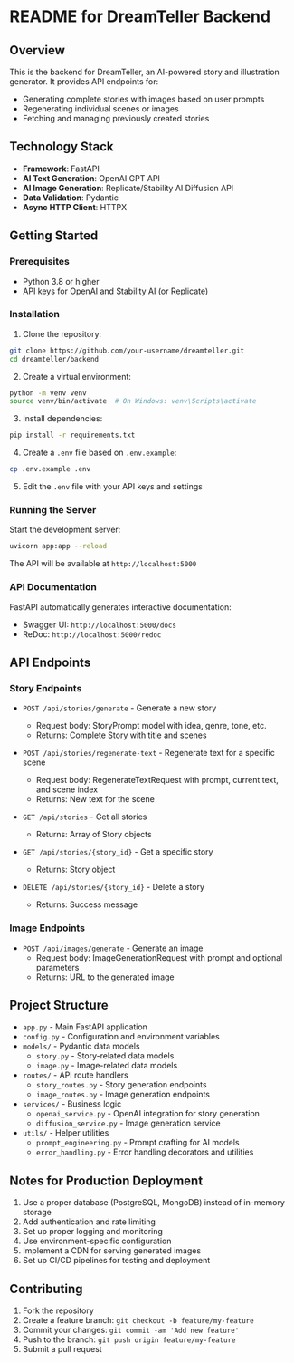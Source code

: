 # README for DreamTeller Backend

## Overview

This is the backend for DreamTeller, an AI-powered story and illustration generator. It provides API endpoints for:

- Generating complete stories with images based on user prompts
- Regenerating individual scenes or images
- Fetching and managing previously created stories

## Technology Stack

- **Framework**: FastAPI
- **AI Text Generation**: OpenAI GPT API
- **AI Image Generation**: Replicate/Stability AI Diffusion API
- **Data Validation**: Pydantic
- **Async HTTP Client**: HTTPX

## Getting Started

### Prerequisites

- Python 3.8 or higher
- API keys for OpenAI and Stability AI (or Replicate)

### Installation

1. Clone the repository:

```bash
git clone https://github.com/your-username/dreamteller.git
cd dreamteller/backend
```

2. Create a virtual environment:

```bash
python -m venv venv
source venv/bin/activate  # On Windows: venv\Scripts\activate
```

3. Install dependencies:

```bash
pip install -r requirements.txt
```

4. Create a `.env` file based on `.env.example`:

```bash
cp .env.example .env
```

5. Edit the `.env` file with your API keys and settings

### Running the Server

Start the development server:

```bash
uvicorn app:app --reload
```

The API will be available at `http://localhost:5000`

### API Documentation

FastAPI automatically generates interactive documentation:

- Swagger UI: `http://localhost:5000/docs`
- ReDoc: `http://localhost:5000/redoc`

## API Endpoints

### Story Endpoints

- `POST /api/stories/generate` - Generate a new story

  - Request body: StoryPrompt model with idea, genre, tone, etc.
  - Returns: Complete Story with title and scenes

- `POST /api/stories/regenerate-text` - Regenerate text for a specific scene

  - Request body: RegenerateTextRequest with prompt, current text, and scene index
  - Returns: New text for the scene

- `GET /api/stories` - Get all stories

  - Returns: Array of Story objects

- `GET /api/stories/{story_id}` - Get a specific story

  - Returns: Story object

- `DELETE /api/stories/{story_id}` - Delete a story
  - Returns: Success message

### Image Endpoints

- `POST /api/images/generate` - Generate an image
  - Request body: ImageGenerationRequest with prompt and optional parameters
  - Returns: URL to the generated image

## Project Structure

- `app.py` - Main FastAPI application
- `config.py` - Configuration and environment variables
- `models/` - Pydantic data models
  - `story.py` - Story-related data models
  - `image.py` - Image-related data models
- `routes/` - API route handlers
  - `story_routes.py` - Story generation endpoints
  - `image_routes.py` - Image generation endpoints
- `services/` - Business logic
  - `openai_service.py` - OpenAI integration for story generation
  - `diffusion_service.py` - Image generation service
- `utils/` - Helper utilities
  - `prompt_engineering.py` - Prompt crafting for AI models
  - `error_handling.py` - Error handling decorators and utilities

## Notes for Production Deployment

1. Use a proper database (PostgreSQL, MongoDB) instead of in-memory storage
2. Add authentication and rate limiting
3. Set up proper logging and monitoring
4. Use environment-specific configuration
5. Implement a CDN for serving generated images
6. Set up CI/CD pipelines for testing and deployment

## Contributing

1. Fork the repository
2. Create a feature branch: `git checkout -b feature/my-feature`
3. Commit your changes: `git commit -am 'Add new feature'`
4. Push to the branch: `git push origin feature/my-feature`
5. Submit a pull request
